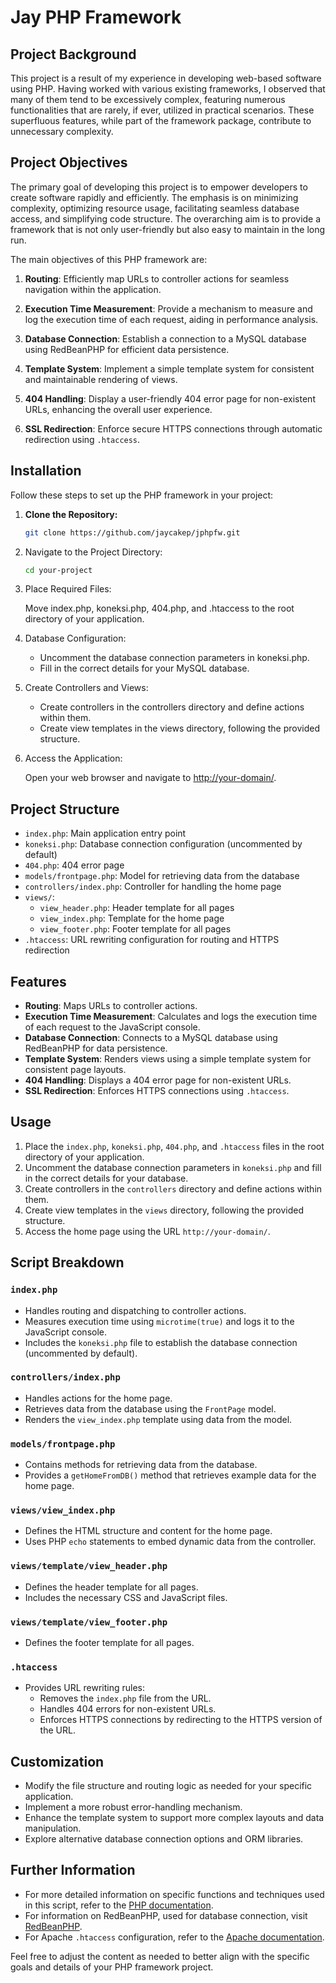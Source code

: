 # Jay PHP Framework

## Project Background

This project is a result of my experience in developing web-based software using PHP. Having worked with various existing frameworks, I observed that many of them tend to be excessively complex, featuring numerous functionalities that are rarely, if ever, utilized in practical scenarios. These superfluous features, while part of the framework package, contribute to unnecessary complexity.

## Project Objectives

The primary goal of developing this project is to empower developers to create software rapidly and efficiently. The emphasis is on minimizing complexity, optimizing resource usage, facilitating seamless database access, and simplifying code structure. The overarching aim is to provide a framework that is not only user-friendly but also easy to maintain in the long run.

The main objectives of this PHP framework are:

1. **Routing**: Efficiently map URLs to controller actions for seamless navigation within the application.

2. **Execution Time Measurement**: Provide a mechanism to measure and log the execution time of each request, aiding in performance analysis.

3. **Database Connection**: Establish a connection to a MySQL database using RedBeanPHP for efficient data persistence.

4. **Template System**: Implement a simple template system for consistent and maintainable rendering of views.

5. **404 Handling**: Display a user-friendly 404 error page for non-existent URLs, enhancing the overall user experience.

6. **SSL Redirection**: Enforce secure HTTPS connections through automatic redirection using `.htaccess`.

## Installation

Follow these steps to set up the PHP framework in your project:

1. **Clone the Repository:**

   ```bash
   git clone https://github.com/jaycakep/jphpfw.git
   ```

2. Navigate to the Project Directory:

    ```bash
    cd your-project
    ```

3. Place Required Files:

    Move index.php, koneksi.php, 404.php, and .htaccess to the root directory of your application.

4. Database Configuration:

   - Uncomment the database connection parameters in koneksi.php.
   - Fill in the correct details for your MySQL database.

5. Create Controllers and Views:

   - Create controllers in the controllers directory and define actions within them.
   - Create view templates in the views directory, following the provided structure.

6. Access the Application:

    Open your web browser and navigate to <http://your-domain/>.

## Project Structure

- `index.php`: Main application entry point
- `koneksi.php`: Database connection configuration (uncommented by default)
- `404.php`: 404 error page
- `models/frontpage.php`: Model for retrieving data from the database
- `controllers/index.php`: Controller for handling the home page
- `views/`:
  - `view_header.php`: Header template for all pages
  - `view_index.php`: Template for the home page
  - `view_footer.php`: Footer template for all pages
- `.htaccess`: URL rewriting configuration for routing and HTTPS redirection

## Features

- **Routing**: Maps URLs to controller actions.
- **Execution Time Measurement**: Calculates and logs the execution time of each request to the JavaScript console.
- **Database Connection**: Connects to a MySQL database using RedBeanPHP for data persistence.
- **Template System**: Renders views using a simple template system for consistent page layouts.
- **404 Handling**: Displays a 404 error page for non-existent URLs.
- **SSL Redirection**: Enforces HTTPS connections using `.htaccess`.

## Usage

1. Place the `index.php`, `koneksi.php`, `404.php`, and `.htaccess` files in the root directory of your application.
2. Uncomment the database connection parameters in `koneksi.php` and fill in the correct details for your database.
3. Create controllers in the `controllers` directory and define actions within them.
4. Create view templates in the `views` directory, following the provided structure.
5. Access the home page using the URL `http://your-domain/`.

## Script Breakdown

### `index.php`

- Handles routing and dispatching to controller actions.
- Measures execution time using `microtime(true)` and logs it to the JavaScript console.
- Includes the `koneksi.php` file to establish the database connection (uncommented by default).

### `controllers/index.php`

- Handles actions for the home page.
- Retrieves data from the database using the `FrontPage` model.
- Renders the `view_index.php` template using data from the model.

### `models/frontpage.php`

- Contains methods for retrieving data from the database.
- Provides a `getHomeFromDB()` method that retrieves example data for the home page.

### `views/view_index.php`

- Defines the HTML structure and content for the home page.
- Uses PHP `echo` statements to embed dynamic data from the controller.

### `views/template/view_header.php`

- Defines the header template for all pages.
- Includes the necessary CSS and JavaScript files.

### `views/template/view_footer.php`

- Defines the footer template for all pages.

### `.htaccess`

- Provides URL rewriting rules:
  - Removes the `index.php` file from the URL.
  - Handles 404 errors for non-existent URLs.
  - Enforces HTTPS connections by redirecting to the HTTPS version of the URL.

## Customization

- Modify the file structure and routing logic as needed for your specific application.
- Implement a more robust error-handling mechanism.
- Enhance the template system to support more complex layouts and data manipulation.
- Explore alternative database connection options and ORM libraries.

## Further Information

- For more detailed information on specific functions and techniques used in this script, refer to the [PHP documentation](https://www.php.net/docs.php).
- For information on RedBeanPHP, used for database connection, visit [RedBeanPHP](https://redbeanphp.com).
- For Apache `.htaccess` configuration, refer to the [Apache documentation](https://httpd.apache.org/docs/current/mod/mod_rewrite.html).

Feel free to adjust the content as needed to better align with the specific goals and details of your PHP framework project.
